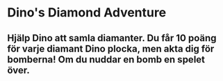 # Dino's Diamond Adventure

## Hjälp Dino att samla diamanter. Du får 10 poäng för varje diamant Dino plocka, men akta dig för bomberna! Om du nuddar en bomb en spelet över.